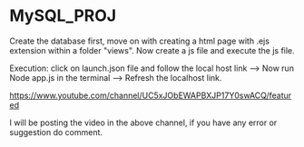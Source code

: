 # MySQL_PROJ


Create the database first, move on with creating a html page with .ejs extension within a folder "views". Now create a js file and execute the js file.

Execution:
click on launch.json file and follow the local host link --> Now run Node app.js in the terminal --> Refresh the localhost link.

https://www.youtube.com/channel/UC5xJObEWAPBXJP17Y0swACQ/featured 

I will be posting the video in the above channel, if you have any error or suggestion do comment. 
